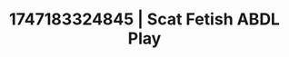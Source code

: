 ---
categories:
- Dirty whispers
- Breath play
- Ethereal kink
- Virtual intimacy
- Erotic hair pulling
image: /assets/images/1747183324845.webp
layout: post
seo:
  description: Featured content with sensual ABDL Play, Scat Fetish. HD images available.
  keywords: ABDL Play, Scat Fetish
  og_image: /assets/images/1747183324845.webp
  schema_type: VisualArtwork
tags:
- ABDL Play
- '#1747183324845'
- Scat Fetish
title: 1747183324845 | Scat Fetish ABDL Play
---